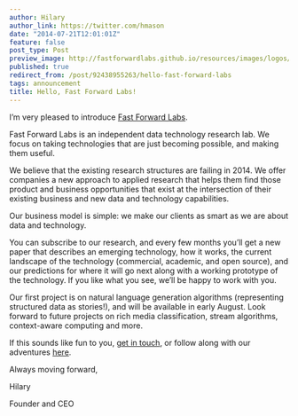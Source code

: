 ```yaml
---
author: Hilary
author_link: https://twitter.com/hmason
date: "2014-07-21T12:01:01Z"
feature: false
post_type: Post
preview_image: http://fastforwardlabs.github.io/resources/images/logos/ff-logo-white-bg.png
published: true
redirect_from: /post/92438955263/hello-fast-forward-labs
tags: announcement
title: Hello, Fast Forward Labs!
---
```


<p>I’m very pleased to introduce <a href="http://www.fastforwardlabs.com/" title="Fast Forward Labs" target="_blank">Fast Forward Labs</a>.</p>
<p>Fast Forward Labs is an independent data technology research lab. We focus on taking technologies that are just becoming possible, and making them useful.</p>
<p>We believe that the existing research structures are failing in 2014. We offer companies a new approach to applied research that helps them find those product and business opportunities that exist at the intersection of their existing business and new data and technology capabilities.</p>
<p>Our business model is simple: we make our clients as smart as we are about data and technology.</p>
<p>You can subscribe to our research, and every few months you’ll get a new paper that describes an emerging technology, how it works, the current landscape of the technology (commercial, academic, and open source), and our predictions for where it will go next along with a working prototype of the technology. If you like what you see, we’ll be happy to work with you.</p>
<p>Our first project is on natural language generation algorithms (representing structured data as stories!), and will be available in early August. Look forward to future projects on rich media classification, stream algorithms, context-aware computing and more.</p>
<p>If this sounds like fun to you, <a href="mailto:cffl@cloudera.com">get in touch</a>, or follow along with our adventures <a href="https://www.cloudera.com/products/fast-forward-labs-research/fast-forward-lab-research-newsletter-sign-up.html">here</a>.</p>
<p>Always moving forward,</p>
<p>Hilary</p>
<p>Founder and CEO</p>